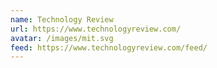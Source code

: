 ```yaml
---
name: Technology Review
url: https://www.technologyreview.com/
avatar: /images/mit.svg
feed: https://www.technologyreview.com/feed/
---
```

